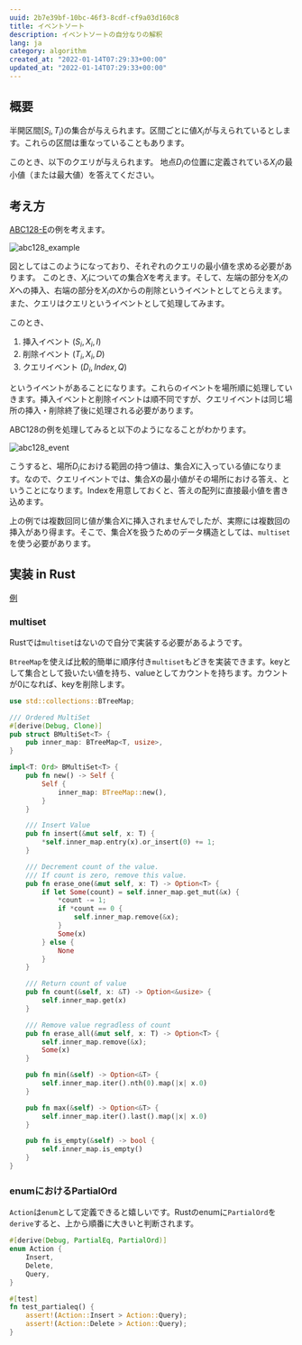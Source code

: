```yaml
---
uuid: 2b7e39bf-10bc-46f3-8cdf-cf9a03d160c8
title: イベントソート
description: イベントソートの自分なりの解釈
lang: ja
category: algorithm
created_at: "2022-01-14T07:29:33+00:00"
updated_at: "2022-01-14T07:29:33+00:00"
---
```


## 概要

半開区間$[S_i, T_i)$の集合が与えられます。区間ごとに値$X_i$が与えられているとします。これらの区間は重なっていることもあります。  

このとき、以下のクエリが与えられます。
地点$D_i$の位置に定義されている$X_i$の最小値（または最大値）を答えてください。

## 考え方

[ABC128-E](https://atcoder.jp/contests/abc128/tasks/abc128_e)の例を考えます。

![abc128_example](/public/images/abc128_img.png)

図としてはこのようになっており、それぞれのクエリの最小値を求める必要があります。
このとき、$X_i$についての集合$X$を考えます。そして、左端の部分を$X_i$の$X$への挿入、右端の部分を$X_i$の$X$からの削除というイベントとしてとらえます。また、クエリはクエリというイベントとして処理してみます。

このとき、

1.  挿入イベント  $(S_i, X_i, I)$
2.  削除イベント  $(T_i, X_i, D)$
3. クエリイベント $(D_i, Index, Q)$

というイベントがあることになります。これらのイベントを場所順に処理していきます。挿入イベントと削除イベントは順不同ですが、クエリイベントは同じ場所の挿入・削除終了後に処理される必要があります。

ABC128の例を処理してみると以下のようになることがわかります。

![abc128_event](/public/images/abc128_event.png)


こうすると、場所$D_i$における範囲の持つ値は、集合$X$に入っている値になります。なので、クエリイベントでは、集合$X$の最小値がその場所における答え、ということになります。Indexを用意しておくと、答えの配列に直接最小値を書き込めます。

上の例では複数回同じ値が集合$X$に挿入されませんでしたが、実際には複数回の挿入があり得ます。そこで、集合$X$を扱うためのデータ構造としては、`multiset`を使う必要があります。


## 実装 in Rust

[例](https://atcoder.jp/contests/abc128/submissions/26250585)

### multiset

Rustでは`multiset`はないので自分で実装する必要があるようです。

`BtreeMap`を使えば比較的簡単に順序付き`multiset`もどきを実装できます。keyとして集合として扱いたい値を持ち、valueとしてカウントを持ちます。カウントが0になれば、keyを削除します。

```rust
use std::collections::BTreeMap;

/// Ordered MultiSet
#[derive(Debug, Clone)]
pub struct BMultiSet<T> {
    pub inner_map: BTreeMap<T, usize>,
}

impl<T: Ord> BMultiSet<T> {
    pub fn new() -> Self {
        Self {
            inner_map: BTreeMap::new(),
        }
    }

    /// Insert Value
    pub fn insert(&mut self, x: T) {
        *self.inner_map.entry(x).or_insert(0) += 1;
    }

    /// Decrement count of the value.  
    /// If count is zero, remove this value.
    pub fn erase_one(&mut self, x: T) -> Option<T> {
        if let Some(count) = self.inner_map.get_mut(&x) {
            *count -= 1;
            if *count == 0 {
                self.inner_map.remove(&x);
            }
            Some(x)
        } else {
            None
        }
    }

    /// Return count of value
    pub fn count(&self, x: &T) -> Option<&usize> {
        self.inner_map.get(x)
    }

    /// Remove value regradless of count
    pub fn erase_all(&mut self, x: T) -> Option<T> {
        self.inner_map.remove(&x);
        Some(x)
    }

    pub fn min(&self) -> Option<&T> {
        self.inner_map.iter().nth(0).map(|x| x.0)
    }

    pub fn max(&self) -> Option<&T> {
        self.inner_map.iter().last().map(|x| x.0)
    }

    pub fn is_empty(&self) -> bool {
        self.inner_map.is_empty()
    }
}
```

### enumにおけるPartialOrd

`Action`は`enum`として定義できると嬉しいです。Rustのenumに`PartialOrd`を`derive`すると、上から順番に大きいと判断されます。

```rust
#[derive(Debug, PartialEq, PartialOrd)]
enum Action {
    Insert,
    Delete,
    Query,
}

#[test]
fn test_partialeq() {
    assert!(Action::Insert > Action::Query);
    assert!(Action::Delete > Action::Query);
}
```
